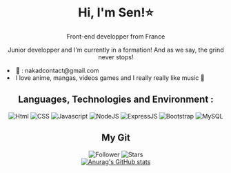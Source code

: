 <h1 align=center>Hi, I'm Sen!⭐</h1>

<p align=center>Front-end developper from France</p>

<p align=center>Junior developper and I'm currently in a formation! And as we say, the grind never stops!</p>

<li> 📧 : nakadcontact@gmail.com </li>
<li> I love anime, mangas, videos games and I really really like music 🎵 </li>

<h2 align=center>Languages, Technologies and Environment :</h2>

<div align=center>
  
  ![Html](https://img.shields.io/badge/HTML-239120?style=for-the-badge&logo=html5&logoColor=white)
  ![CSS](https://img.shields.io/badge/CSS-239120?&style=for-the-badge&logo=css3&logoColor=white)
  ![Javascript](https://img.shields.io/badge/JavaScript-F7DF1E?style=for-the-badge&logo=javascript&logoColor=black)
  ![NodeJS](https://img.shields.io/badge/Node.js-43853D?style=for-the-badge&logo=node.js&logoColor=white)
  ![ExpressJS](https://img.shields.io/badge/Express.js-404D59?style=for-the-badge)
  ![Bootstrap](https://img.shields.io/badge/Bootstrap-563D7C?style=for-the-badge&logo=bootstrap&logoColor=white)
  ![MySQL](https://img.shields.io/badge/MySQL-00000F?style=for-the-badge&logo=mysql&logoColor=white)
</div>

<h2 align=center>My Git</h2>

<div align=center>
  
  ![Follower](https://img.shields.io/github/followers/seneevol?style=social)
  ![Stars](https://img.shields.io/github/stars/seneevol?style=social)
  </br>
  [![Anurag's GitHub stats](https://github-readme-stats.vercel.app/api?username=seneevol&theme=radical)](https://github.com/anuraghazra/github-readme-stats)
</div>
